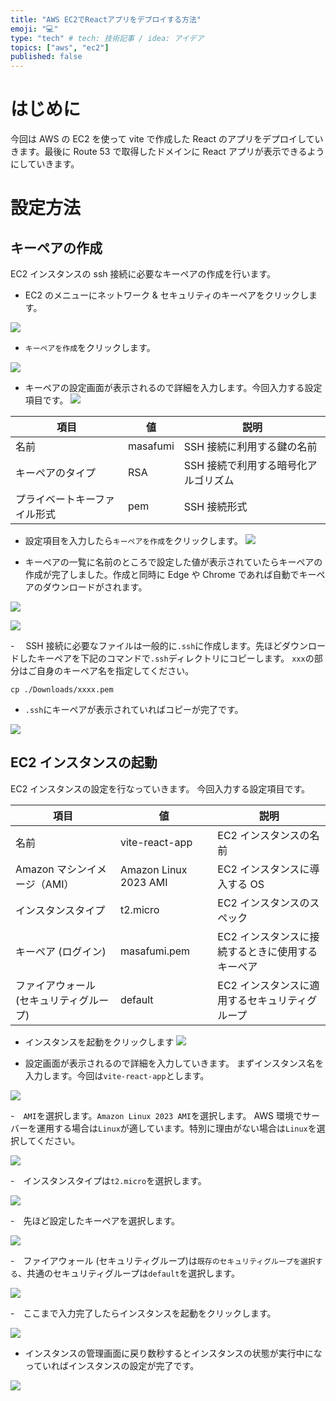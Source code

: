 ```yaml
---
title: "AWS EC2でReactアプリをデプロイする方法"
emoji: "💻"
type: "tech" # tech: 技術記事 / idea: アイデア
topics: ["aws", "ec2"]
published: false
---
```


# はじめに

今回は AWS の EC2 を使って vite で作成した React のアプリをデプロイしていきます。最後に Route 53 で取得したドメインに React アプリが表示できるようにしていきます。

# 設定方法

## キーペアの作成

EC2 インスタンスの ssh 接続に必要なキーペアの作成を行います。

- EC2 のメニューにネットワーク & セキュリティのキーペアをクリックします。

![](https://storage.googleapis.com/zenn-user-upload/6948cdf12504-20250323.png)

- `キーペアを作成`をクリックします。

![](https://storage.googleapis.com/zenn-user-upload/fb6c72f2b4a5-20250323.png)

- キーペアの設定画面が表示されるので詳細を入力します。今回入力する設定項目です。
  ![](https://storage.googleapis.com/zenn-user-upload/d37f6954bb8b-20250323.png)

| 項目                         | 値       | 説明                                 |
| ---------------------------- | -------- | ------------------------------------ |
| 名前                         | masafumi | SSH 接続に利用する鍵の名前           |
| キーペアのタイプ             | RSA      | SSH 接続で利用する暗号化アルゴリズム |
| プライベートキーファイル形式 | pem      | SSH 接続形式                         |

- 設定項目を入力したら`キーペアを作成`をクリックします。
  ![](https://storage.googleapis.com/zenn-user-upload/2fc211667b59-20250323.png)

- キーペアの一覧に名前のところで設定した値が表示されていたらキーペアの作成が完了しました。作成と同時に Edge や Chrome であれば自動でキーペアのダウンロードがされます。

![](https://storage.googleapis.com/zenn-user-upload/8ffd556706d3-20250323.png)

![](https://storage.googleapis.com/zenn-user-upload/30ecac18f6ff-20250323.png)

-　 SSH 接続に必要なファイルは一般的に`.ssh`に作成します。先ほどダウンロードしたキーペアを下記のコマンドで`.ssh`ディレクトリにコピーします。
`xxx`の部分はご自身のキーペア名を指定してください。

```
cp ./Downloads/xxxx.pem
```

- `.ssh`にキーペアが表示されていればコピーが完了です。

![](https://storage.googleapis.com/zenn-user-upload/ed5ff081b609-20250323.png)

## EC2 インスタンスの起動

EC2 インスタンスの設定を行なっていきます。
今回入力する設定項目です。

| 項目                                    | 値                    | 説明                                             |
| --------------------------------------- | --------------------- | ------------------------------------------------ |
| 名前                                    | vite-react-app        | EC2 インスタンスの名前                           |
| Amazon マシンイメージ（AMI）            | Amazon Linux 2023 AMI | EC2 インスタンスに導入する OS                    |
| インスタンスタイプ                      | t2.micro              | EC2 インスタンスのスペック                       |
| キーペア (ログイン)                     | masafumi.pem          | EC2 インスタンスに接続するときに使用するキーペア |
| ファイアウォール (セキュリティグループ) | default               | EC2 インスタンスに適用するセキュリティグループ   |

- インスタンスを起動をクリックします
  ![](https://storage.googleapis.com/zenn-user-upload/1848e76136d7-20250323.png)

- 設定画面が表示されるので詳細を入力していきます。
  まずインスタンス名を入力します。今回は`vite-react-app`とします。

![](https://storage.googleapis.com/zenn-user-upload/7b99ec6cd1b9-20250323.png)

-　`AMI`を選択します。`Amazon Linux 2023 AMI`を選択します。
AWS 環境でサーバーを運用する場合は`Linux`が適しています。特別に理由がない場合は`Linux`を選択してください。

![](https://storage.googleapis.com/zenn-user-upload/99412e4de982-20250323.png)

-　インスタンスタイプは`t2.micro`を選択します。

![](https://storage.googleapis.com/zenn-user-upload/8d0eaa401074-20250323.png)

-　先ほど設定したキーペアを選択します。

![](https://storage.googleapis.com/zenn-user-upload/c735cf228ab4-20250323.png)

-　ファイアウォール (セキュリティグループ)は`既存のセキュリティグループを選択する`、共通のセキュリティグループは`default`を選択します。

![](https://storage.googleapis.com/zenn-user-upload/324c916ffeed-20250323.png)

-　ここまで入力完了したらインスタンスを起動をクリックします。

![](https://storage.googleapis.com/zenn-user-upload/f5fdd924b421-20250323.png)

- インスタンスの管理画面に戻り数秒するとインスタンスの状態が実行中になっていればインスタンスの設定が完了です。

![](https://storage.googleapis.com/zenn-user-upload/4d8dc9f9d926-20250323.png)
